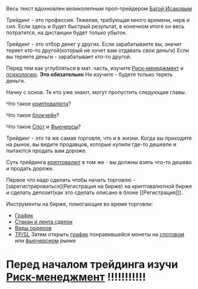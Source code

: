 Весь текст вдохновлен великолепным проп-трейдером [Багой Исаковым](https://www.youtube.com/@IsakovBaga)

Трейдинг - это профессия. Тяжелая, требующая много времени, нерв и сил.
Если здесь и будет быстрый результат, в конечном итоге он весь потратится, на дистанции будет только убыток.

Трейдинг - это отбор денег у других. Если зарабатываете вы, значит теряет кто-то другой(который не хочет вам отдавать свои деньги) Если вы теряете деньги - зарабатывает кто-то другой.

Перед тем как углубляться в мат. часть, изучите [Риск-менеджмент](Риск-менеджмент) и [психологию](Психология).
**Это обязательно**
Не изучите - будете только терять деньги.



Начну с основ. Те кто уже знают, могут пропустить следующие главы.

Что такое [криптовалюта](Криптовалюта.md)?

Что такое [блокчейн](Блокчейн)?

Что такое [Спот](Спот.md) и [Фьючерсы](Фьючерсы.md)?



Трейдинг - это та же самая торговля, что и в жизни. Когда вы приходите на рынок, вы видите продавцов, которые купили где-то дешевле и пытаются продать вам дороже.

Суть трейдинга [криптовалют](Криптовалюта) в том же - вы должны взять что-то дешево и продать дороже. 

Первое что надо сделать чтобы начать торговлю - [зарегистрироваться](Регистрация на бирже) на криптовалютной бирже и сделать депозит(как это сделать описано в блоке [[Регистрация]]).

Инструменты на бирже, помогающие во время торговли:
- [График](График)
- [Стакан и лента сделок](Стакан.md)
- [Виды ордеров](Ордера.md)
- [TP/SL](TPSL.md)
Затем открыть [график](График.md) понравившейся монеты на [спотовом](Спот.md) или [фьючерсном](Фьючерсы.md) рынке

# **Перед началом трейдинга изучи [Риск-менеджмент](Риск-менеджмент.md) !!!!!!!!!!!**



